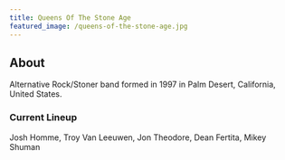 ```yaml
---
title: Queens Of The Stone Age
featured_image: /queens-of-the-stone-age.jpg
---
```

## About

Alternative Rock/Stoner band formed in 1997 in Palm Desert, California, United States.

### Current Lineup

Josh Homme, Troy Van Leeuwen, Jon Theodore, Dean Fertita, Mikey Shuman

